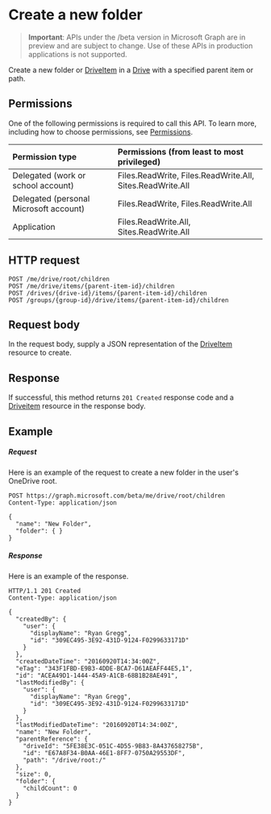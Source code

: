 # Create a new folder

> **Important**: APIs under the /beta version in Microsoft Graph are in preview and are subject to change. Use of these APIs in production applications is not supported.

Create a new folder or [DriveItem](../resources/driveitem.md) in a [Drive](../resources/drive.md) with a specified parent item or path.

## Permissions
One of the following permissions is required to call this API. To learn more, including how to choose permissions, see [Permissions](../../../concepts/permissions_reference.md).

|Permission type      | Permissions (from least to most privileged)              |
|:--------------------|:---------------------------------------------------------|
|Delegated (work or school account) | Files.ReadWrite, Files.ReadWrite.All, Sites.ReadWrite.All    |
|Delegated (personal Microsoft account) | Files.ReadWrite, Files.ReadWrite.All    |
|Application | Files.ReadWrite.All, Sites.ReadWrite.All |

## HTTP request
<!-- { "blockType": "ignored" } -->
```http
POST /me/drive/root/children
POST /me/drive/items/{parent-item-id}/children
POST /drives/{drive-id}/items/{parent-item-id}/children
POST /groups/{group-id}/drive/items/{parent-item-id}/children
```

## Request body
In the request body, supply a JSON representation of the [DriveItem](../resources/driveitem.md) resource to create.

## Response

If successful, this method returns `201 Created` response code and a [Driveitem](../resources/driveitem.md) resource in the response body.

## Example

##### Request
Here is an example of the request to create a new folder in the user's OneDrive root.

<!-- {
  "blockType": "request",
  "name": "create_item_from_item"
}-->
```http
POST https://graph.microsoft.com/beta/me/drive/root/children
Content-Type: application/json

{
  "name": "New Folder",
  "folder": { }
}
```

##### Response

Here is an example of the response.
<!-- {
  "blockType": "response",
  "truncated": true,
  "@odata.type": "microsoft.graph.driveItem"
} -->

```http
HTTP/1.1 201 Created
Content-Type: application/json

{
  "createdBy": {
    "user": {
      "displayName": "Ryan Gregg",
      "id": "309EC495-3E92-431D-9124-F0299633171D"
    }
  },
  "createdDateTime": "20160920T14:34:00Z",
  "eTag": "343F1FBD-E9B3-4DDE-BCA7-D61AEAFF44E5,1",
  "id": "ACEA49D1-1444-45A9-A1CB-68B1B28AE491",
  "lastModifiedBy": {
    "user": {
      "displayName": "Ryan Gregg",
      "id": "309EC495-3E92-431D-9124-F0299633171D"
    }
  },
  "lastModifiedDateTime": "20160920T14:34:00Z",
  "name": "New Folder",
  "parentReference": {
    "driveId": "5FE38E3C-051C-4D55-9B83-8A437658275B",
    "id": "E67A8F34-B0AA-46E1-8FF7-0750A29553DF",
    "path": "/drive/root:/"
  },
  "size": 0,
  "folder": {
    "childCount": 0
  }
}
```

<!-- uuid: 8fcb5dbc-d5aa-4681-8e31-b001d5168d79
2015-10-25 14:57:30 UTC -->
<!-- {
  "type": "#page.annotation",
  "description": "Create children",
  "keywords": "",
  "section": "documentation",
  "tocPath": ""
}-->
